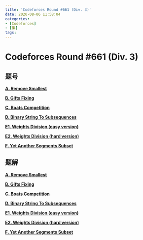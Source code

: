 ```yaml
---
title: 'Codeforces Round #661 (Div. 3)'
date: 2020-08-06 11:58:04
categories:
- [Codeforces]
- [集]
tags:
---
```


# Codeforces Round #661 (Div. 3)

## 题号

**[A. Remove Smallest](http://codeforces.com/problemset/problem/1399/A)**

**[B. Gifts Fixing](http://codeforces.com/problemset/problem/1399/B)**

**[C. Boats Competition](http://codeforces.com/problemset/problem/1399/C)**

**[D. Binary String To Subsequences](http://codeforces.com/problemset/problem/1399/D)**

**[E1. Weights Division (easy version)](http://codeforces.com/problemset/problem/1399/E1)**

**[E2. Weights Division (hard version)](http://codeforces.com/problemset/problem/1399/E2)**

**[F. Yet Another Segments Subset](http://codeforces.com/problemset/problem/1399/F)**

## 题解

**[A. Remove Smallest](https://99-wood.top/2020/08/06/CF1399A-Remove-Smallest/)**

**[B. Gifts Fixing](https://99-wood.top/2020/08/06/CF1399B-Gifts-Fixing/)**

**[C. Boats Competition](http://codeforces.com/problemset/problem/1399/C)**

**[D. Binary String To Subsequences](https://99-wood.top/2020/08/06/CF1399D-Binary-String-To-Subsequences/)**

**[E1. Weights Division (easy version)](http://codeforces.com/problemset/problem/1399/E1)**

**[E2. Weights Division (hard version)](http://codeforces.com/problemset/problem/1399/E2)**

**[F. Yet Another Segments Subset](http://codeforces.com/problemset/problem/1399/F)**